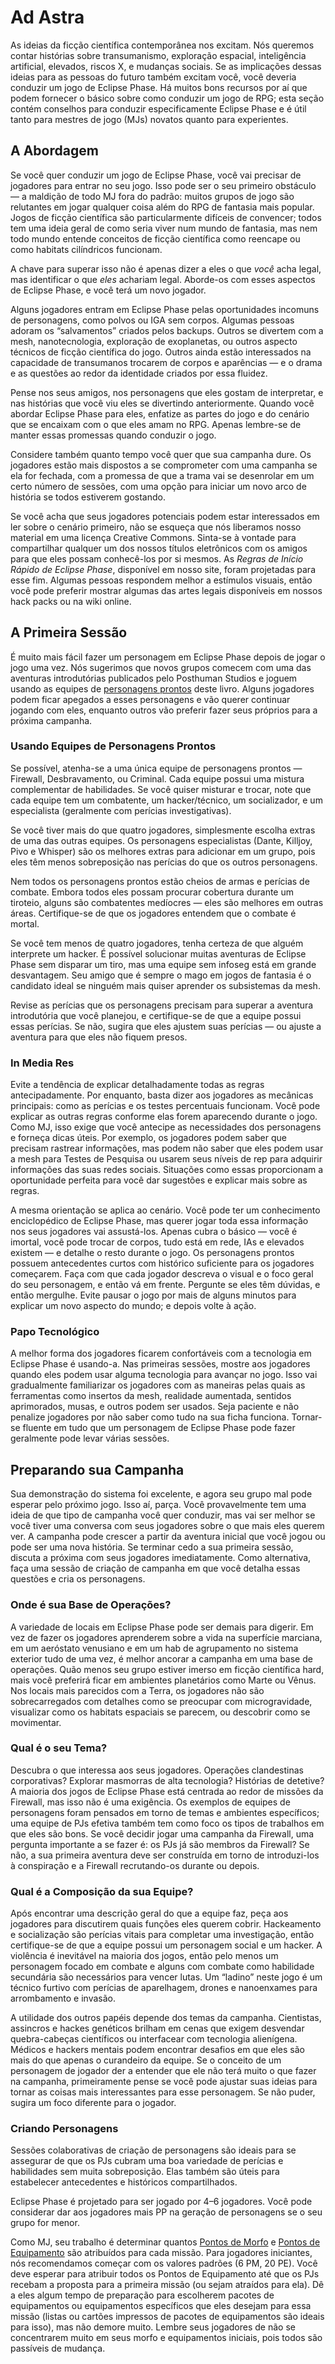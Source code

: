 # Ad Astra

As ideias da ficção científica contemporânea nos excitam. Nós queremos contar histórias sobre transumanismo, exploração espacial, inteligência artificial, elevados, riscos X, e mudanças sociais. Se as implicações dessas ideias para as pessoas do futuro também excitam você, você deveria conduzir um jogo de Eclipse Phase. Há muitos bons recursos por aí que podem fornecer o básico sobre como conduzir um jogo de RPG; esta seção contém conselhos para conduzir especificamente Eclipse Phase e é útil tanto para mestres de jogo (MJs) novatos quanto para experientes.

## A Abordagem

Se você quer conduzir um jogo de Eclipse Phase, você vai precisar de jogadores para entrar no seu jogo. Isso pode ser o seu primeiro obstáculo — a maldição de todo MJ fora do padrão: muitos grupos de jogo são relutantes em jogar qualquer coisa além do RPG de fantasia mais popular. Jogos de ficção científica são particularmente difíceis de convencer; todos tem uma ideia geral de como seria viver num mundo de fantasia, mas nem todo mundo entende conceitos de ficção científica como reencape ou como habitats cilíndricos funcionam.

A chave para superar isso não é apenas dizer a eles o que _você_ acha legal, mas identificar o que _eles_ achariam legal. Aborde-os com esses aspectos de Eclipse Phase, e você terá um novo jogador.

Alguns jogadores entram em Eclipse Phase pelas oportunidades incomuns de personagens, como polvos ou IGA sem corpos. Algumas pessoas adoram os “salvamentos” criados pelos backups. Outros se divertem com a mesh, nanotecnologia, exploração de exoplanetas, ou outros aspecto técnicos de ficção científica do jogo. Outros ainda estão interessados na capacidade de transumanos trocarem de corpos e aparências — e o drama e as questões ao redor da identidade criados por essa fluidez.

Pense nos seus amigos, nos personagens que eles gostam de interpretar, e nas histórias que você viu eles se divertindo anteriormente. Quando você abordar Eclipse Phase para eles, enfatize as partes do jogo e do cenário que se encaixam com o que eles amam no RPG. Apenas lembre-se de manter essas promessas quando conduzir o jogo.

Considere também quanto tempo você quer que sua campanha dure. Os jogadores estão mais dispostos a se comprometer com uma campanha se ela for fechada, com a promessa de que a trama vai se desenrolar em um certo número de sessões, com uma opção para iniciar um novo arco de história se todos estiverem gostando.

Se você acha que seus jogadores potenciais podem estar interessados em ler sobre o cenário primeiro, não se esqueça que nós liberamos nosso material em uma licença Creative Commons. Sinta-se à vontade para compartilhar qualquer um dos nossos títulos eletrônicos com os amigos para que eles possam conhecê-los por si mesmos. As _Regras de Início Rápido de Eclipse Phase_, disponível em nosso site, foram projetadas para esse fim. Algumas pessoas respondem melhor a estímulos visuais, então você pode preferir mostrar algumas das artes legais disponíveis em nossos hack packs ou na wiki online.

## A Primeira Sessão

É muito mais fácil fazer um personagem em Eclipse Phase depois de jogar o jogo uma vez. Nós sugerimos que novos grupos comecem com uma das aventuras introdutórias publicados pelo Posthuman Studios e joguem usando as equipes de [personagens prontos](../05/00-sample-characters.md) deste livro. Alguns jogadores podem ficar apegados a esses personagens e vão querer continuar jogando com eles, enquanto outros vão preferir fazer seus próprios para a próxima campanha.

### Usando Equipes de Personagens Prontos

Se possível, atenha-se a uma única equipe de personagens prontos — Firewall, Desbravamento, ou Criminal. Cada equipe possui uma mistura complementar de habilidades. Se você quiser misturar e trocar, note que cada equipe tem um combatente, um hacker/técnico, um socializador, e um especialista (geralmente com perícias investigativas).

Se você tiver mais do que quatro jogadores, simplesmente escolha extras de uma das outras equipes. Os personagens especialistas (Dante, Killjoy, Pivo e Whisper) são os melhores extras para adicionar em um grupo, pois eles têm menos sobreposição nas perícias do que os outros personagens.

Nem todos os personagens prontos estão cheios de armas e perícias de combate. Embora todos eles possam procurar cobertura durante um tiroteio, alguns são combatentes medíocres — eles são melhores em outras áreas. Certifique-se de que os jogadores entendem que o combate é mortal.

Se você tem menos de quatro jogadores, tenha certeza de que alguém interprete um hacker. É possível solucionar muitas aventuras de Eclipse Phase sem disparar um tiro, mas uma equipe sem infoseg está em grande desvantagem. Seu amigo que é sempre o mago em jogos de fantasia é o candidato ideal se ninguém mais quiser aprender os subsistemas da mesh.

Revise as perícias que os personagens precisam para superar a aventura introdutória que você planejou, e certifique-se de que a equipe possui essas perícias. Se não, sugira que eles ajustem suas perícias — ou ajuste a aventura para que eles não fiquem presos.

### In Media Res

Evite a tendência de explicar detalhadamente todas as regras antecipadamente. Por enquanto, basta dizer aos jogadores as mecânicas principais: como as perícias e os testes percentuais funcionam. Você pode explicar as outras regras conforme elas forem aparecendo durante o jogo. Como MJ, isso exige que você antecipe as necessidades dos personagens e forneça dicas úteis. Por exemplo, os jogadores podem saber que precisam rastrear informações, mas podem não saber que eles podem usar a mesh para Testes de Pesquisa ou usarem seus níveis de rep para adquirir informações das suas redes sociais. Situações como essas proporcionam a oportunidade perfeita para você dar sugestões e explicar mais sobre as regras.

A mesma orientação se aplica ao cenário. Você pode ter um conhecimento enciclopédico de Eclipse Phase, mas querer jogar toda essa informação nos seus jogadores vai assustá-los. Apenas cubra o básico — você é imortal, você pode trocar de corpos, tudo está em rede, IAs e elevados existem — e detalhe o resto durante o jogo. Os personagens prontos possuem antecedentes curtos com histórico suficiente para os jogadores começarem. Faça com que cada jogador descreva o visual e o foco geral do seu personagem, e então vá em frente. Pergunte se eles têm dúvidas, e então mergulhe. Evite pausar o jogo por mais de alguns minutos para explicar um novo aspecto do mundo; e depois volte à ação.

### Papo Tecnológico

A melhor forma dos jogadores ficarem confortáveis com a tecnologia em Eclipse Phase é usando-a. Nas primeiras sessões, mostre aos jogadores quando eles podem usar alguma tecnologia para avançar no jogo. Isso vai gradualmente familiarizar os jogadores com as maneiras pelas quais as ferramentas como insertos da mesh, realidade aumentada, sentidos aprimorados, musas, e outros podem ser usados. Seja paciente e não penalize jogadores por não saber como tudo na sua ficha funciona. Tornar-se fluente em tudo que um personagem de Eclipse Phase pode fazer geralmente pode levar várias sessões.

## Preparando sua Campanha

Sua demonstração do sistema foi excelente, e agora seu grupo mal pode esperar pelo próximo jogo. Isso aí, parça. Você provavelmente tem uma ideia de que tipo de campanha você quer conduzir, mas vai ser melhor se você tiver uma conversa com seus jogadores sobre o que mais eles querem ver. A campanha pode crescer a partir da aventura inicial que você jogou ou pode ser uma nova história. Se terminar cedo a sua primeira sessão, discuta a próxima com seus jogadores imediatamente. Como alternativa, faça uma sessão de criação de campanha em que você detalha essas questões e cria os personagens.

### Onde é sua Base de Operações?

A variedade de locais em Eclipse Phase pode ser demais para digerir. Em vez de fazer os jogadores aprenderem sobre a vida na superfície marciana, em um aeróstato venusiano e em um hab de agrupamento no sistema exterior tudo de uma vez, é melhor ancorar a campanha em uma base de operações. Quão menos seu grupo estiver imerso em ficção científica hard, mais você preferirá ficar em ambientes planetários como Marte ou Vênus. Nos locais mais parecidos com a Terra, os jogadores não são sobrecarregados com detalhes como se preocupar com microgravidade, visualizar como os habitats espaciais se parecem, ou descobrir como se movimentar.

### Qual é o seu Tema?

Descubra o que interessa aos seus jogadores. Operações clandestinas corporativas? Explorar masmorras de alta tecnologia? Histórias de detetive? A maioria dos jogos de Eclipse Phase está centrada ao redor de missões da Firewall, mas isso não é uma exigência. Os exemplos de equipes de personagens foram pensados em torno de temas e ambientes específicos; uma equipe de PJs efetiva também tem como foco os tipos de trabalhos em que eles são bons. Se você decidir jogar uma campanha da Firewall, uma pergunta importante a se fazer é: os PJs já são membros da Firewall? Se não, a sua primeira aventura deve ser construída em torno de introduzi-los à conspiração e a Firewall recrutando-os durante ou depois.

### Qual é a Composição da sua Equipe?

Após encontrar uma descrição geral do que a equipe faz, peça aos jogadores para discutirem quais funções eles querem cobrir. Hackeamento e socialização são perícias vitais para completar uma investigação, então certifique-se de que a equipe possui um personagem social e um hacker. A violência é inevitável na maioria dos jogos, então pelo menos um personagem focado em combate e alguns com combate como habilidade secundária são necessários para vencer lutas. Um “ladino” neste jogo é um técnico furtivo com perícias de aparelhagem, drones e nanoenxames para arrombamento e invasão.

A utilidade dos outros papéis depende dos temas da campanha. Cientistas, assincros e hackes genéticos brilham em cenas que exigem desvendar quebra-cabeças científicos ou interfacear com tecnologia alienígena. Médicos e hackers mentais podem encontrar desafios em que eles são mais do que apenas o curandeiro da equipe. Se o conceito de um personagem de jogador der a entender que ele não terá muito o que fazer na campanha, primeiramente pense se você pode ajustar suas ideias para tornar as coisas mais interessantes para esse personagem. Se não puder, sugira um foco diferente para o jogador.

### Criando Personagens

Sessões colaborativas de criação de personagens são ideais para se assegurar de que os PJs cubram uma boa variedade de perícias e habilidades sem muita sobreposição. Elas também são úteis para estabelecer antecedentes e históricos compartilhados.

Eclipse Phase é projetado para ser jogado por 4–6 jogadores. Você pode considerar dar aos jogadores mais PP na geração de personagens se o seu grupo for menor.

Como MJ, seu trabalho é determinar quantos [Pontos de Morfo](../15/03-acquiring-morphs.md#determining-morph-points) e [Pontos de Equipamento](../16/02-acquiring-gear.md#missions-and-gear-points) são atribuídos para cada missão. Para jogadores iniciantes, nós recomendamos começar com os valores padrões (6&nbsp;PM, 20&nbsp;PE). Você deve esperar para atribuir todos os Pontos de Equipamento até que os PJs recebam a proposta para a primeira missão (ou sejam atraídos para ela). Dê a eles algum tempo de preparação para escolherem pacotes de equipamentos ou equipamentos específicos que eles desejam para essa missão (listas ou cartões impressos de pacotes de equipamentos são ideais para isso), mas não demore muito. Lembre seus jogadores de não se concentrarem muito em seus morfo e equipamentos iniciais, pois todos são passíveis de mudança.

